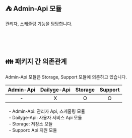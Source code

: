 ## ⛺️ Admin-Api 모듈

관리자, 스케줄링 기능을 담당합니다.

<br/><br/><br/>

## 👪 패키지 간 의존관계

Admin-Api 모듈은 Storage, Support 모듈에 의존하고 있습니다.

| Admin-Api | Dailyge-Api | Storage | Support |
|:---------:|:-----------:|:-------:|:-------:|
|     -     |      X      |    O    |    O    |

&nbsp;&nbsp; - Admin-Api: 관리자 Api, 스케줄링 모듈 <br/>
&nbsp;&nbsp; - Dailyge-Api: 사용자 서비스 Api 모듈 <br/>
&nbsp;&nbsp; - Storage: 저장소 모듈 <br/>
&nbsp;&nbsp; - Support: Api 지원 모듈 <br/>

<br/>
